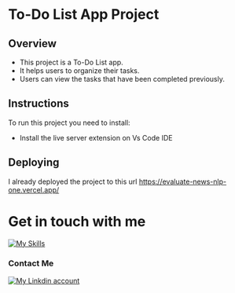 # To-Do List App Project
## Overview
- This project is a To-Do List app.
- It helps users to organize their tasks.
- Users can view the tasks that have been completed previously.
## Instructions
To run this project you need to install:
- Install the live server extension on Vs Code IDE
## Deploying
I already deployed the project to this url https://evaluate-news-nlp-one.vercel.app/
# Get in touch with me
[![My Skills](https://skillicons.dev/icons?i=js,html,css,mysql,php)](https://ahmad-nazzal-portfolio.netlify.app/)
### Contact Me
[![My Linkdin account](https://skillicons.dev/icons?i=linkedin)]([https://www.linkedin.com/in/zeiad-habbab/](https://www.linkedin.com/in/ahmad-nazzal-b21143265/))
